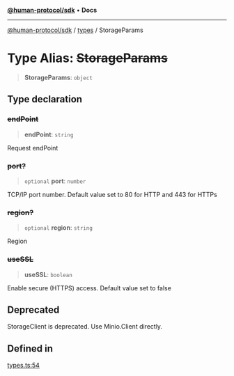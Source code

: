 [**@human-protocol/sdk**](../../README.md) • **Docs**

***

[@human-protocol/sdk](../../modules.md) / [types](../README.md) / StorageParams

# Type Alias: ~~StorageParams~~

> **StorageParams**: `object`

## Type declaration

### ~~endPoint~~

> **endPoint**: `string`

Request endPoint

### ~~port?~~

> `optional` **port**: `number`

TCP/IP port number. Default value set to 80 for HTTP and 443 for HTTPs

### ~~region?~~

> `optional` **region**: `string`

Region

### ~~useSSL~~

> **useSSL**: `boolean`

Enable secure (HTTPS) access. Default value set to false

## Deprecated

StorageClient is deprecated. Use Minio.Client directly.

## Defined in

[types.ts:54](https://github.com/humanprotocol/human-protocol/blob/397a6102fd594d5978fe79f36e3d14a3e178f166/packages/sdk/typescript/human-protocol-sdk/src/types.ts#L54)
